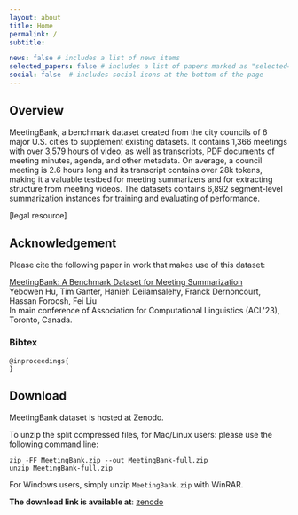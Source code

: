 ```yaml
---
layout: about
title: Home
permalink: /
subtitle:

news: false # includes a list of news items
selected_papers: false # includes a list of papers marked as "selected={true}"
social: false  # includes social icons at the bottom of the page
---
```


## Overview

MeetingBank, a benchmark dataset created from the city councils of 6 major U.S. cities to supplement existing datasets. It contains 1,366 meetings with over 3,579 hours of video, as well as transcripts, PDF documents of meeting minutes, agenda, and other metadata. On average, a council meeting is 2.6 hours long and its transcript contains over 28k tokens, making it a valuable testbed for meeting summarizers and for extracting structure from meeting videos. The datasets contains 6,892 segment-level summarization instances for training and evaluating of performance. 

[legal resource]

## Acknowledgement

Please cite the following paper in work that makes use of this dataset:

[MeetingBank: A Benchmark Dataset for Meeting Summarization]()\
Yebowen Hu, Tim Ganter, Hanieh Deilamsalehy, Franck Dernoncourt, Hassan Foroosh, Fei Liu\
In main conference of Association for Computational Linguistics (ACL'23), Toronto, Canada.

### Bibtex
```
@inproceedings{
}
```

## Download

MeetingBank dataset is hosted at Zenodo. 

To unzip the split compressed files, for Mac/Linux users: please use the following command line:
```
zip -FF MeetingBank.zip --out MeetingBank-full.zip
unzip MeetingBank-full.zip
```

For Windows users, simply unzip `MeetingBank.zip` with WinRAR.


**The download link is available at**: [zenodo]()

